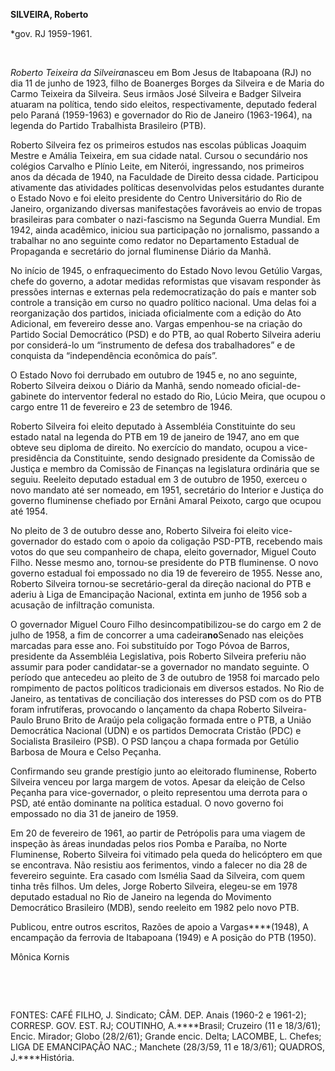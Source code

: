 **SILVEIRA, Roberto**

\*gov. RJ 1959-1961.

 

*Roberto Teixeira da Silveira*nasceu em Bom Jesus de Itabapoana (RJ) no
dia 11 de junho de 1923, filho de Boanerges Borges da Silveira e de
Maria do Carmo Teixeira da Silveira. Seus irmãos José Silveira e Badger
Silveira atuaram na política, tendo sido eleitos, respectivamente,
deputado federal pelo Paraná (1959-1963) e governador do Rio de Janeiro
(1963-1964), na legenda do Partido Trabalhista Brasileiro (PTB).

Roberto Silveira fez os primeiros estudos nas escolas públicas Joaquim
Mestre e Amália Teixeira, em sua cidade natal. Cursou o secundário nos
colégios Carvalho e Plínio Leite, em Niterói, ingressando, nos primeiros
anos da década de 1940, na Faculdade de Direito dessa cidade. Participou
ativamente das atividades políticas desenvolvidas pelos estudantes
durante o Estado Novo e foi eleito presidente do Centro Universitário do
Rio de Janeiro, organizando diversas manifestações favoráveis ao envio
de tropas brasileiras para combater o nazi-fascismo na Segunda Guerra
Mundial. Em 1942, ainda acadêmico, iniciou sua participação no
jornalismo, passando a trabalhar no ano seguinte como redator no
Departamento Estadual de Propaganda e secretário do jornal fluminense
Diário da Manhã.

No início de 1945, o enfraquecimento do Estado Novo levou Getúlio
Vargas, chefe do governo, a adotar medidas reformistas que visavam
responder às pressões internas e externas pela redemocratização do país
e manter sob controle a transição em curso no quadro político nacional.
Uma delas foi a reorganização dos partidos, iniciada oficialmente com a
edição do Ato Adicional, em fevereiro desse ano. Vargas empenhou-se na
criação do Partido Social Democrático (PSD) e do PTB, ao qual Roberto
Silveira aderiu por considerá-lo um “instrumento de defesa dos
trabalhadores” e de conquista da “independência econômica do país”.

O Estado Novo foi derrubado em outubro de 1945 e, no ano seguinte,
Roberto Silveira deixou o Diário da Manhã, sendo nomeado
oficial-de-gabinete do interventor federal no estado do Rio, Lúcio
Meira, que ocupou o cargo entre 11 de fevereiro e 23 de setembro de
1946.

Roberto Silveira foi eleito deputado à Assembléia Constituinte do seu
estado natal na legenda do PTB em 19 de janeiro de 1947, ano em que
obteve seu diploma de direito. No exercício do mandato, ocupou a
vice-presidência da Constituinte, sendo designado presidente da Comissão
de Justiça e membro da Comissão de Finanças na legislatura ordinária que
se seguiu. Reeleito deputado estadual em 3 de outubro de 1950, exerceu o
novo mandato até ser nomeado, em 1951, secretário do Interior e Justiça
do governo fluminense chefiado por Ernâni Amaral Peixoto, cargo que
ocupou até 1954.

No pleito de 3 de outubro desse ano, Roberto Silveira foi eleito
vice-governador do estado com o apoio da coligação PSD-PTB, recebendo
mais votos do que seu companheiro de chapa, eleito governador, Miguel
Couto Filho. Nesse mesmo ano, tornou-se presidente do PTB fluminense. O
novo governo estadual foi empossado no dia 19 de fevereiro de 1955.
Nesse ano, Roberto Silveira tornou-se secretário-geral da direção
nacional do PTB e aderiu à Liga de Emancipação Nacional, extinta em
junho de 1956 sob a acusação de infiltração comunista.

O governador Miguel Couro Filho desincompatibilizou-se do cargo em 2 de
julho de 1958, a fim de concorrer a uma cadeira****no****Senado nas
eleições marcadas para esse ano. Foi substituído por Togo Póvoa de
Barros, presidente da Assembléia Legislativa, pois Roberto Silveira
preferiu não assumir para poder candidatar-se a governador no mandato
seguinte. O período que antecedeu ao pleito de 3 de outubro de 1958 foi
marcado pelo rompimento de pactos políticos tradicionais em diversos
estados. No Rio de Janeiro, as tentativas de conciliação dos interesses
do PSD com os do PTB foram infrutíferas, provocando o lançamento da
chapa Roberto Silveira-Paulo Bruno Brito de Araújo pela coligação
formada entre o PTB, a União Democrática Nacional (UDN) e os partidos
Democrata Cristão (PDC) e Socialista Brasileiro (PSB). O PSD lançou a
chapa formada por Getúlio Barbosa de Moura e Celso Peçanha.

Confirmando seu grande prestígio junto ao eleitorado fluminense, Roberto
Silveira venceu por larga margem de votos. Apesar da eleição de Celso
Peçanha para vice-governador, o pleito representou uma derrota para o
PSD, até então dominante na política estadual. O novo governo foi
empossado no dia 31 de janeiro de 1959.

Em 20 de fevereiro de 1961, ao partir de Petrópolis para uma viagem de
inspeção às áreas inundadas pelos rios Pomba e Paraíba, no Norte
Fluminense, Roberto Silveira foi vitimado pela queda do helicóptero em
que se encontrava. Não resistiu aos ferimentos, vindo a falecer no dia
28 de fevereiro seguinte. Era casado com Ismélia Saad da Silveira, com
quem tinha três filhos. Um deles, Jorge Roberto Silveira, elegeu-se em
1978 deputado estadual no Rio de Janeiro na legenda do Movimento
Democrático Brasileiro (MDB), sendo reeleito em 1982 pelo novo PTB.

Publicou, entre outros escritos, Razões de apoio a Vargas****(1948), A
encampação da ferrovia de Itabapoana (1949) e A posição do PTB (1950).

Mônica Kornis

 

 

FONTES: CAFÉ FILHO, J. Sindicato; CÂM. DEP. Anais (1960-2 e 1961-2);
CORRESP. GOV. EST. RJ; COUTINHO, A.****Brasil; Cruzeiro (11 e 18/3/61);
Encic. Mirador; Globo (28/2/61); Grande encic. Delta; LACOMBE, L.
Chefes; LIGA DE EMANCIPAÇÃO NAC.; Manchete (28/3/59, 11 e 18/3/61);
QUADROS, J.****História.

 
